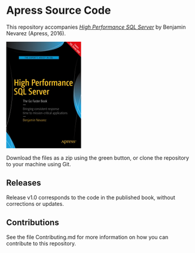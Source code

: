 # Apress Source Code

This repository accompanies [*High Performance SQL Server*](http://www.apress.com/9781484222706) by Benjamin Nevarez (Apress, 2016).

![Cover image](9781484222706.jpg)

Download the files as a zip using the green button, or clone the repository to your machine using Git.

## Releases

Release v1.0 corresponds to the code in the published book, without corrections or updates.

## Contributions

See the file Contributing.md for more information on how you can contribute to this repository.
